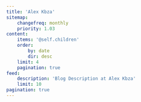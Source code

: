 ```yaml
---
title: 'Alex Kbza'
sitemap:
    changefreq: monthly
    priority: 1.03
content:
    items: '@self.children'
    order:
        by: date
        dir: desc
    limit: 4
    pagination: true
feed:
    description: 'Blog Description at Alex Kbza'
    limit: 10
pagination: true
---
```


